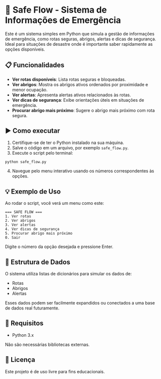 
# 🛟 Safe Flow - Sistema de Informações de Emergência

Este é um sistema simples em Python que simula a gestão de informações de emergência, como rotas seguras, abrigos, alertas e dicas de segurança. Ideal para situações de desastre onde é importante saber rapidamente as opções disponíveis.

## 📋 Funcionalidades

- **Ver rotas disponíveis**: Lista rotas seguras e bloqueadas.
- **Ver abrigos**: Mostra os abrigos ativos ordenados por proximidade e menor ocupação.
- **Ver alertas**: Apresenta alertas ativos relacionados às rotas.
- **Ver dicas de segurança**: Exibe orientações úteis em situações de emergência.
- **Procurar abrigo mais próximo**: Sugere o abrigo mais próximo com rota segura.

## ▶️ Como executar

1. Certifique-se de ter o Python instalado na sua máquina.
2. Salve o código em um arquivo, por exemplo `safe_flow.py`.
3. Execute o script pelo terminal:

```bash
python safe_flow.py
```

4. Navegue pelo menu interativo usando os números correspondentes às opções.

## 💡 Exemplo de Uso

Ao rodar o script, você verá um menu como este:

```
=== SAFE FLOW ===
1. Ver rotas
2. Ver abrigos
3. Ver alertas
4. Ver dicas de segurança
5. Procurar abrigo mais próximo
0. Sair
```

Digite o número da opção desejada e pressione Enter.

## 🧱 Estrutura de Dados

O sistema utiliza listas de dicionários para simular os dados de:

- Rotas
- Abrigos
- Alertas

Esses dados podem ser facilmente expandidos ou conectados a uma base de dados real futuramente.

## 📌 Requisitos

- Python 3.x

Não são necessárias bibliotecas externas.

## 📃 Licença

Este projeto é de uso livre para fins educacionais.
